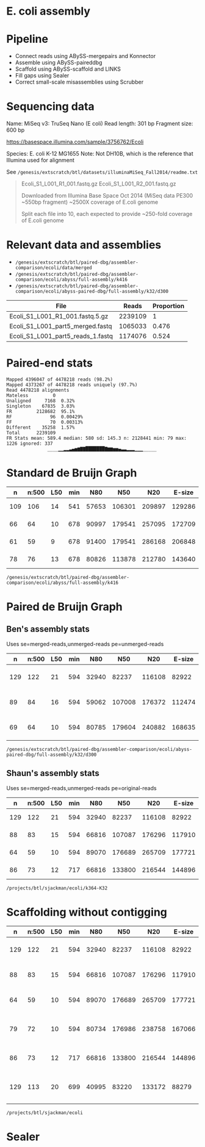 E. coli assembly
================================================================================

Pipeline
================================================================================

+ Connect reads using ABySS-mergepairs and Konnector
+ Assemble using ABySS-paireddbg
+ Scaffold using ABySS-scaffold and LINKS
+ Fill gaps using Sealer
+ Correct small-scale misassemblies using Scrubber

Sequencing data
================================================================================

Name: MiSeq v3: TruSeq Nano (E coli)
Read length: 301 bp
Fragment size: 600 bp

https://basespace.illumina.com/sample/3756762/Ecoli

Species: E. coli K-12 MG1655
Note: Not DH10B, which is the reference that Illumina used for alignment

See `/genesis/extscratch/btl/datasets/illuminaMiSeq_Fall2014/readme.txt`

> Ecoli_S1_L001_R1_001.fastq.gz
> Ecoli_S1_L001_R2_001.fastq.gz
>
> Downloaded from Illumina Base Space Oct 2014 (MiSeq data PE300 ~550bp fragment)
> ~2500X coverage of E.coli genome
>
> Split each file into 10, each expected to provide ~250-fold coverage of E.coli genome 

Relevant data and assemblies
================================================================================

+ `/genesis/extscratch/btl/paired-dbg/assembler-comparison/ecoli/data/merged`
+ `/genesis/extscratch/btl/paired-dbg/assembler-comparison/ecoli/abyss/full-assembly/k416`
+ `/genesis/extscratch/btl/paired-dbg/assembler-comparison/ecoli/abyss-paired-dbg/full-assembly/k32/d300`

File                              | Reads   | Proportion
----------------------------------|---------|--------
Ecoli_S1_L001_R1_001.fastq.5.gz   | 2239109 | 1
Ecoli_S1_L001_part5_merged.fastq  | 1065033 | 0.476
Ecoli_S1_L001_part5_reads_1.fastq | 1174076 | 0.524

Paired-end stats
================================================================================

```
Mapped 4396047 of 4478218 reads (98.2%)
Mapped 4373267 of 4478218 reads uniquely (97.7%)
Read 4478218 alignments
Mateless         0
Unaligned     7168  0.32%
Singleton    67835  3.03%
FR         2128682  95.1%
RF              96  0.00429%
FF              70  0.00313%
Different    35258  1.57%
Total      2239109
FR Stats mean: 589.4 median: 580 sd: 145.3 n: 2128441 min: 79 max: 1226 ignored: 337
               ____▁▁▂▂▃▄▅▆▇▇███████▇▆▆▅▅▄▃▃▂▂▂▁▁▁_____
```

Standard de Bruijn Graph
================================================================================

n    |n:500  |L50  |min  |N80    |N50     |N20     |E-size  |max     |sum      |name
---  |---    |---  |---  |---    |---     |---     |---     |---     |---      |---
109  |106    |14   |541  |57653  |106301  |209897  |129286  |313430  |4632995  |ecoli-unitigs.fa
66   |64     |10   |678  |90997  |179541  |257095  |172709  |358481  |4666371  |ecoli-contigs.fa
61   |59     |9    |678  |91400  |179541  |286168  |206848  |479753  |4666332  |ecoli-scaffolds.fa
78   |76     |13   |678  |80826  |113878  |212780  |143640  |314271  |4666332  |ecoli-scaftigs.fa

`/genesis/extscratch/btl/paired-dbg/assembler-comparison/ecoli/abyss/full-assembly/k416`

Paired de Bruijn Graph
================================================================================

Ben's assembly stats
------------------------------------------------------------

Uses se=merged-reads,unmerged-reads pe=unmerged-reads

n    |n:500  |L50  |min  |N80    |N50     |N20     |E-size  |max     |sum      |name
---  |---    |---  |---  |---    |---     |---     |---     |---     |---      |---
129  |122    |21   |594  |32940  |82237   |116108  |82922   |194094  |4607684  |ecoli-k32d300-unitigs.fa
89   |84     |16   |594  |59062  |107008  |176372  |112474  |222606  |4674904  |ecoli-k32d300-contigs.fa
69   |64     |10   |594  |80785  |179604  |240882  |168635  |359235  |4670672  |ecoli-k32d300-scaffolds.fa

`/genesis/extscratch/btl/paired-dbg/assembler-comparison/ecoli/abyss-paired-dbg/full-assembly/k32/d300`

Shaun's assembly stats
------------------------------------------------------------

Uses se=merged-reads,unmerged-reads pe=original-reads

n    |n:500  |L50  |min  |N80    |N50     |N20     |E-size  |max     |sum      |name
---  |---    |---  |---  |---    |---     |---     |---     |---     |---      |---
129  |122    |21   |594  |32940  |82237   |116108  |82922   |194094  |4607684  |ecoli-unitigs.fa
88   |83     |15   |594  |66816  |107087  |176296  |117910  |236527  |4650047  |ecoli-contigs.fa
64   |59     |10   |594  |89070  |176689  |265709  |177721  |363847  |4645835  |ecoli-scaffolds.fa
86   |73     |12   |717  |66816  |133800  |216544  |144896  |311673  |4643574  |ecoli-scaftigs.fa

`/projects/btl/sjackman/ecoli/k364-K32`

Scaffolding without contigging
================================================================================

n    |n:500  |L50  |min  |N80    |N50     |N20     |E-size  |max     |sum      |name
---  |---    |---  |---  |---    |---     |---     |---     |---     |---      |---
129  |122    |21   |594  |32940  |82237   |116108  |82922   |194094  |4607684  |k364-K32/ecoli-unitigs.fa
88   |83     |15   |594  |66816  |107087  |176296  |117910  |236527  |4650047  |k364-K32/ecoli-contigs.fa
64   |59     |10   |594  |89070  |176689  |265709  |177721  |363847  |4645835  |k364-K32/ecoli-scaffolds.fa
79   |72     |10   |594  |80734  |176986  |238758  |167066  |356466  |4605653  |k364-K32-scaff/ecoli-scaffolds.fa
86   |73     |12   |717  |66816  |133800  |216544  |144896  |311673  |4643574  |k364-K32/ecoli-scaftigs.fa
129  |113    |20   |699  |40995  |83220   |133172  |88279   |207675  |4603759  |k364-K32-scaff/ecoli-scaftigs.fa

`/projects/btl/sjackman/ecoli`

Sealer
================================================================================
